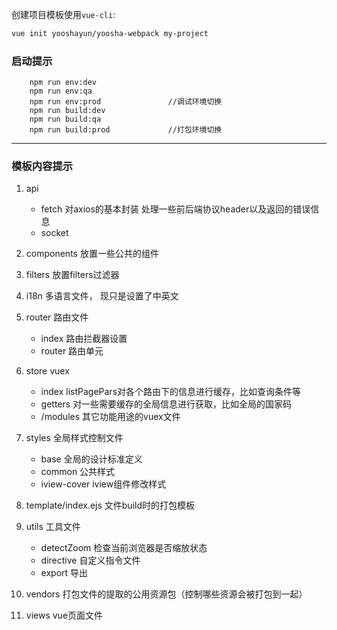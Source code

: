 

 创建项目模板使用`vue-cli`:

``` bash
vue init yooshayun/yoosha-webpack my-project

```
### 启动提示
```
    npm run env:dev
    npm run env:qa
    npm run env:prod               //调试环境切换
    npm run build:dev
    npm run build:qa
    npm run build:prod             //打包环境切换
```

---
### 模板内容提示
1. api  

   + fetch 对axios的基本封装 处理一些前后端协议header以及返回的错误信息
   + socket 

2. components 放置一些公共的组件

3. filters 放置filters过滤器

4. i18n 多语言文件， 现只是设置了中英文

5. router 路由文件

    + index 路由拦截器设置 
    + router 路由单元

6. store vuex

    + index  listPagePars对各个路由下的信息进行缓存，比如查询条件等 
    + getters 对一些需要缓存的全局信息进行获取，比如全局的国家码
    + /modules 其它功能用途的vuex文件

7. styles 全局样式控制文件

    + base 全局的设计标准定义
    + common 公共样式
    + iview-cover iview组件修改样式

8. template/index.ejs 文件build时的打包模板

9. utils 工具文件

    + detectZoom 检查当前浏览器是否缩放状态
    + directive 自定义指令文件
    + export 导出

10. vendors 打包文件的提取的公用资源包（控制哪些资源会被打包到一起）

11. views vue页面文件


